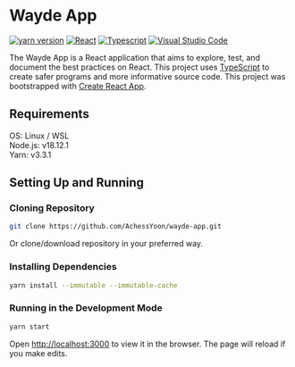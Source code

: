 # Wayde App

[![yarn version](https://img.shields.io/badge/yarn-v3.3.1-blue)](https://yarnpkg.com/)
[![React](https://img.shields.io/badge/React-61DAFB?style=flat-square&logo=React&logoColor=black)](https://reactjs.org/)
[![Typescript](https://img.shields.io/badge/Typescript-3178C6?style=flat-square&logo=Typescript&logoColor=white)](https://www.typescriptlang.org/)
[![Visual Studio Code](https://img.shields.io/badge/VS%20Code-0078d7?style=flat-square&logo=visual-studio-code&logoColor=white)](https://code.visualstudio.com/)

The Wayde App is a React application that aims to explore, test, and document the best practices on React. This project uses [TypeScript](https://www.typescriptlang.org/) to create safer programs and more informative source code. This project was bootstrapped with [Create React App](https://github.com/facebook/create-react-app).

## Requirements

OS: Linux / WSL\
Node.js: v18.12.1\
Yarn: v3.3.1

## Setting Up and Running

### Cloning Repository

```bash
git clone https://github.com/AchessYoon/wayde-app.git
```

Or clone/download repository in your preferred way.

### Installing Dependencies

```bash
yarn install --immutable --immutable-cache
```

### Running in the Development Mode

```bash
yarn start
```

Open [http://localhost:3000](http://localhost:3000) to view it in the browser. The page will reload if you make edits.
